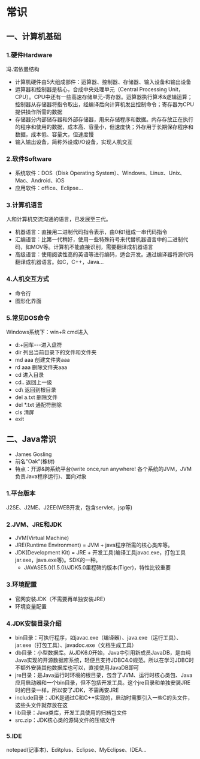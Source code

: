 # 常识

## 一、计算机基础

### 1.硬件Hardware
冯.诺依曼结构

- 计算机硬件由5大组成部件：运算器、控制器、存储器、输入设备和输出设备
- 运算器和控制器是核心，合成中央处理单元（Central Processing Unit，CPU）。CPU中还有一些高速存储单元-寄存器。运算器执行算术&逻辑运算；控制器从存储器将指令取出，经编译后向计算机发出控制命令；寄存器为CPU提供操作所需的数据
- 存储器分内部储存器和外部存储器，用来存储程序和数据。内存存放正在执行的程序和使用的数据，成本高、容量小，但速度快；外存用于长期保存程序和数据，成本低、容量大，但速度慢
- 输入输出设备，简称外设或I/O设备，实现人机交互

### 2.软件Software
- 系统软件：DOS（Disk Operating System）、Windows、Linux、Unix、Mac、Android、iOS
- 应用软件：office、Eclipse...

### 3.计算机语言
人和计算机交流沟通的语言，已发展至三代。

- 机器语言：直接用二进制代码指令表示，由0和1组成一串代码指令
- 汇编语言：比第一代稍好，使用一些特殊符号来代替机器语言中的二进制代码，如MOV等。计算机不能直接识别，需要翻译成机器语言
- 高级语言：使用阅读性高的英语等进行编码，适合开发。通过编译器将源代码翻译成机器语言。如C，C++，Java...

### 4.人机交互方式
- 命令行
- 图形化界面

### 5.常见DOS命令
Windows系统下：win+R cmd进入

- d:+回车---进入盘符
- dir 列出当前目录下的文件和文件夹
- md aaa 创建文件夹aaa
- rd aaa 删除文件夹aaa
- cd  进入目录
- cd.. 返回上一级
- cd\ 返回到根目录
- del a.txt 删除文件
- del *.txt 通配符删除
- cls 清屏
- exit


## 二、Java常识
- James Gosling
- 前名"Oak"(橡树)
- 特点：开源&跨系统平台(write once,run anywhere! 各个系统的JVM，JVM负责Java程序运行)、面向对象

### 1.平台版本
J2SE、J2ME、J2EE(WEB开发，包含servlet，jsp等)

### 2.JVM、JRE和JDK
- JVM(Virtual Machine)
- JRE(Runtime Environment) = JVM + java程序所需的核心类库等。
- JDK(Development Kit) = JRE + 开发工具(编译工具javac.exe，打包工具jar.exe，java.exe等)。SDK的一种。
	- JAVASE5.0(1.5.0)/JDK5.0里程碑的版本(Tiger)，特性比较重要

### 3.环境配置
- 官网安装JDK（不需要再单独安装JRE）
- 环境变量配置

### 4.JDK安装目录介绍
- bin目录：可执行程序，如javac.exe（编译器）、java.exe（运行工具）、jar.exe（打包工具）、javadoc.exe（文档生成工具）
- db目录：小型数据库。从JDK6.0开始，Java中引用新成员JavaDB，是由纯Java实现的开源数据库系统，轻便且支持JDBC4.0规范。所以在学习JDBC时不额外安装其他数据库也可以，直接使用JavaDB即可
- jre目录：是Java运行时环境的根目录，包含了JVM、运行时核心类包、Java应用启动器和一个bin目录，但不包括开发工具。这个jre目录和单独安装JRE时的目录一样，所以安了JDK，不需再安JRE
- include目录：JDK是通过C和C++实现的，启动时需要引入一些C的头文件，这些头文件就存放在这
- lib目录：Java类库，开发工具使用的归档包文件
- src.zip：JDK核心类的源码文件的压缩文件

### 5.IDE
notepad(记事本)、Editplus、Eclipse、MyEclipse、IDEA...